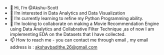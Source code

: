 - 👋 Hi, I’m @Akshu-Scott
- 👀 I’m interested in Data Analytics and Data Visualization
- 🌱 I’m currently learning to refine my Python Programming ability.
- 💞️ I’m looking to collaborate on making a Movie Recommendation Engine using Data Analytics and Collabrative Filter Technique ,as of now I am implementing EDA on the Datasets that I have collected.
- 📫 How to reach me  - you can contact me through email , my email address is : akshaybadithe.26@gmail.com

<!---
Akshu-Scott/Akshu-Scott is a ✨ special ✨ repository because its `README.md` (this file) appears on your GitHub profile.
You can click the Preview link to take a look at your changes.
--->
